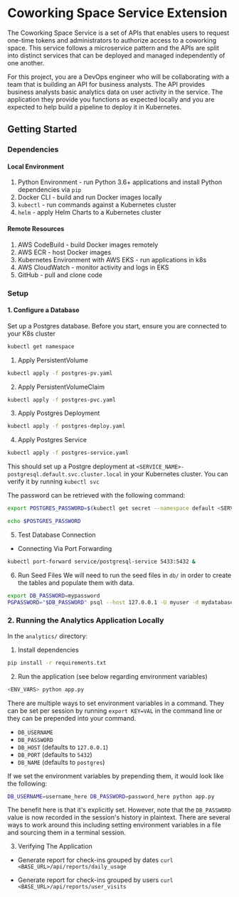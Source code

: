 # Coworking Space Service Extension

The Coworking Space Service is a set of APIs that enables users to request one-time tokens and administrators to authorize access to a coworking space. This service follows a microservice pattern and the APIs are split into distinct services that can be deployed and managed independently of one another.

For this project, you are a DevOps engineer who will be collaborating with a team that is building an API for business analysts. The API provides business analysts basic analytics data on user activity in the service. The application they provide you functions as expected locally and you are expected to help build a pipeline to deploy it in Kubernetes.

## Getting Started

### Dependencies

#### Local Environment

1. Python Environment - run Python 3.6+ applications and install Python dependencies via `pip`
2. Docker CLI - build and run Docker images locally
3. `kubectl` - run commands against a Kubernetes cluster
4. `helm` - apply Helm Charts to a Kubernetes cluster

#### Remote Resources

1. AWS CodeBuild - build Docker images remotely
2. AWS ECR - host Docker images
3. Kubernetes Environment with AWS EKS - run applications in k8s
4. AWS CloudWatch - monitor activity and logs in EKS
5. GitHub - pull and clone code

### Setup

#### 1. Configure a Database

Set up a Postgres database.
Before you start, ensure you are connected to your K8s cluster

```bash
kubectl get namespace

```

1. Apply PersistentVolume

```bash
kubectl apply -f postgres-pv.yaml
```

2. Apply PersistentVolumeClaim

```bash
kubectl apply -f postgres-pvc.yaml
```

3. Apply Postgres Deployment

```bash
kubectl apply -f postgres-deploy.yaml
```

4. Apply Postgres Service

```bash
kubectl apply -f postgres-service.yaml
```

This should set up a Postgre deployment at `<SERVICE_NAME>-postgresql.default.svc.cluster.local` in your Kubernetes cluster. You can verify it by running `kubectl svc`

The password can be retrieved with the following command:

```bash
export POSTGRES_PASSWORD=$(kubectl get secret --namespace default <SERVICE_NAME>-postgresql -o jsonpath="{.data.postgres-password}" | base64 -d)

echo $POSTGRES_PASSWORD
```

5. Test Database Connection

- Connecting Via Port Forwarding

```bash
kubectl port-forward service/postgresql-service 5433:5432 &
```

6. Run Seed Files
   We will need to run the seed files in `db/` in order to create the tables and populate them with data.

```bash
export DB_PASSWORD=mypassword
PGPASSWORD="$DB_PASSWORD" psql --host 127.0.0.1 -U myuser -d mydatabase -p 5433 < <FILE_NAME.sql>
```

### 2. Running the Analytics Application Locally

In the `analytics/` directory:

1. Install dependencies

```bash
pip install -r requirements.txt
```

2. Run the application (see below regarding environment variables)

```bash
<ENV_VARS> python app.py
```

There are multiple ways to set environment variables in a command. They can be set per session by running `export KEY=VAL` in the command line or they can be prepended into your command.

- `DB_USERNAME`
- `DB_PASSWORD`
- `DB_HOST` (defaults to `127.0.0.1`)
- `DB_PORT` (defaults to `5432`)
- `DB_NAME` (defaults to `postgres`)

If we set the environment variables by prepending them, it would look like the following:

```bash
DB_USERNAME=username_here DB_PASSWORD=password_here python app.py
```

The benefit here is that it's explicitly set. However, note that the `DB_PASSWORD` value is now recorded in the session's history in plaintext. There are several ways to work around this including setting environment variables in a file and sourcing them in a terminal session.

3. Verifying The Application

- Generate report for check-ins grouped by dates
  `curl <BASE_URL>/api/reports/daily_usage`

- Generate report for check-ins grouped by users
  `curl <BASE_URL>/api/reports/user_visits`
